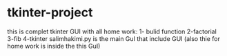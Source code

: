 # tkinter-project

this is complet tkinter GUI
with all home work:
1- bulid function
2-factorial
3-fib
4-tkinter
salimhakimi.py is the main GuI
that include GUI (also thie for home work is inside the this GuI)
